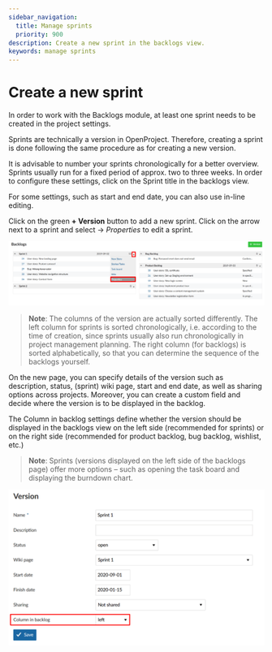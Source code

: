 ```yaml
---
sidebar_navigation:
  title: Manage sprints
  priority: 900
description: Create a new sprint in the backlogs view.
keywords: manage sprints
---
```


# Create a new sprint

In order to work with the Backlogs module, at least one sprint needs to be created in the project settings.

Sprints are technically a version in OpenProject. Therefore, creating a sprint is done following the same procedure as for creating a new version.

It is advisable to number your sprints chronologically for a better overview.  Sprints usually run for a fixed period of approx. two to three weeks. In order to configure these settings, click on the Sprint title in the  backlogs view.

For some settings, such as start and end date, you can  also use in-line editing.

Click on the green **+ Version** button to add a new sprint. Click on the arrow next to a sprint and select -> *Properties* to edit a sprint.

![User-guide-backlogs-manage-sprints](User-guide-backlogs-manage-sprints.png)

> **Note**: The columns of the version are actually sorted differently. The left column for sprints is sorted chronologically, i.e. according to the time of creation, since sprints usually also run chronologically in project management planning.
> The right column (for backlogs) is sorted alphabetically, so that you can determine the sequence of the backlogs yourself.

On the new page, you can specify details of the version such as description, status, (sprint) wiki page, start and end date, as well as  sharing options across projects. Moreover, you can create a custom field and decide where the version is to be displayed in the backlog. 

The Column in backlog settings define whether the version should be displayed in the backlogs view on the left side (recommended for sprints) or on the right side (recommended for product backlog, bug backlog, wishlist, etc.)

> **Note**: Sprints (versions displayed on the left side of the backlogs page) offer more options – such as opening the task board and displaying the burndown chart.

![User-guide-backlogs-manage-versions](User-guide-backlogs-manage-versions.png) 
